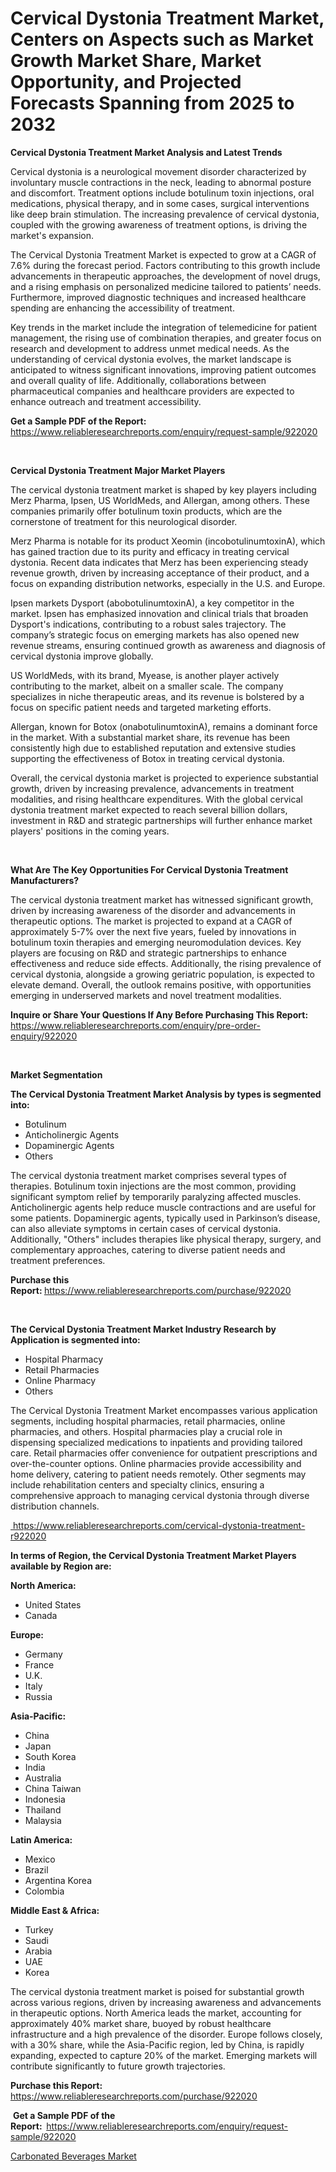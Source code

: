 <p><h1>Cervical Dystonia Treatment Market, Centers on Aspects such as Market Growth Market Share, Market Opportunity, and Projected Forecasts Spanning from 2025 to 2032</h1></p><p><strong>Cervical Dystonia Treatment Market Analysis and Latest Trends</strong></p>
<p><p>Cervical dystonia is a neurological movement disorder characterized by involuntary muscle contractions in the neck, leading to abnormal posture and discomfort. Treatment options include botulinum toxin injections, oral medications, physical therapy, and in some cases, surgical interventions like deep brain stimulation. The increasing prevalence of cervical dystonia, coupled with the growing awareness of treatment options, is driving the market's expansion.</p><p>The Cervical Dystonia Treatment Market is expected to grow at a CAGR of 7.6% during the forecast period. Factors contributing to this growth include advancements in therapeutic approaches, the development of novel drugs, and a rising emphasis on personalized medicine tailored to patients’ needs. Furthermore, improved diagnostic techniques and increased healthcare spending are enhancing the accessibility of treatment. </p><p>Key trends in the market include the integration of telemedicine for patient management, the rising use of combination therapies, and greater focus on research and development to address unmet medical needs. As the understanding of cervical dystonia evolves, the market landscape is anticipated to witness significant innovations, improving patient outcomes and overall quality of life. Additionally, collaborations between pharmaceutical companies and healthcare providers are expected to enhance outreach and treatment accessibility.</p></p>
<p><strong>Get a Sample PDF of the Report:&nbsp;</strong> <a href="https://www.reliableresearchreports.com/enquiry/request-sample/922020?utm_campaign=2286&utm_medium=2&utm_source=Github&utm_content=ia&utm_term=07032025&utm_id=cervical-dystonia-treatment">https://www.reliableresearchreports.com/enquiry/request-sample/922020</a></p>
<p>&nbsp;</p>
<p><strong>Cervical Dystonia Treatment Major Market Players</strong></p>
<p><p>The cervical dystonia treatment market is shaped by key players including Merz Pharma, Ipsen, US WorldMeds, and Allergan, among others. These companies primarily offer botulinum toxin products, which are the cornerstone of treatment for this neurological disorder.</p><p>Merz Pharma is notable for its product Xeomin (incobotulinumtoxinA), which has gained traction due to its purity and efficacy in treating cervical dystonia. Recent data indicates that Merz has been experiencing steady revenue growth, driven by increasing acceptance of their product, and a focus on expanding distribution networks, especially in the U.S. and Europe.</p><p>Ipsen markets Dysport (abobotulinumtoxinA), a key competitor in the market. Ipsen has emphasized innovation and clinical trials that broaden Dysport's indications, contributing to a robust sales trajectory. The company’s strategic focus on emerging markets has also opened new revenue streams, ensuring continued growth as awareness and diagnosis of cervical dystonia improve globally.</p><p>US WorldMeds, with its brand, Myease, is another player actively contributing to the market, albeit on a smaller scale. The company specializes in niche therapeutic areas, and its revenue is bolstered by a focus on specific patient needs and targeted marketing efforts.</p><p>Allergan, known for Botox (onabotulinumtoxinA), remains a dominant force in the market. With a substantial market share, its revenue has been consistently high due to established reputation and extensive studies supporting the effectiveness of Botox in treating cervical dystonia.</p><p>Overall, the cervical dystonia market is projected to experience substantial growth, driven by increasing prevalence, advancements in treatment modalities, and rising healthcare expenditures. With the global cervical dystonia treatment market expected to reach several billion dollars, investment in R&D and strategic partnerships will further enhance market players' positions in the coming years.</p></p>
<p>&nbsp;</p>
<p><strong>What Are The Key Opportunities For Cervical Dystonia Treatment Manufacturers?</strong></p>
<p><p>The cervical dystonia treatment market has witnessed significant growth, driven by increasing awareness of the disorder and advancements in therapeutic options. The market is projected to expand at a CAGR of approximately 5-7% over the next five years, fueled by innovations in botulinum toxin therapies and emerging neuromodulation devices. Key players are focusing on R&D and strategic partnerships to enhance effectiveness and reduce side effects. Additionally, the rising prevalence of cervical dystonia, alongside a growing geriatric population, is expected to elevate demand. Overall, the outlook remains positive, with opportunities emerging in underserved markets and novel treatment modalities.</p></p>
<p><strong>Inquire or Share Your Questions If Any Before Purchasing This Report:</strong> <a href="https://www.reliableresearchreports.com/enquiry/pre-order-enquiry/922020?utm_campaign=2286&utm_medium=2&utm_source=Github&utm_content=ia&utm_term=07032025&utm_id=cervical-dystonia-treatment">https://www.reliableresearchreports.com/enquiry/pre-order-enquiry/922020</a></p>
<p>&nbsp;</p>
<p><strong>Market Segmentation</strong></p>
<p><strong>The Cervical Dystonia Treatment Market Analysis by types is segmented into:</strong></p>
<p><ul><li>Botulinum</li><li>Anticholinergic Agents</li><li>Dopaminergic Agents</li><li>Others</li></ul></p>
<p><p>The cervical dystonia treatment market comprises several types of therapies. Botulinum toxin injections are the most common, providing significant symptom relief by temporarily paralyzing affected muscles. Anticholinergic agents help reduce muscle contractions and are useful for some patients. Dopaminergic agents, typically used in Parkinson’s disease, can also alleviate symptoms in certain cases of cervical dystonia. Additionally, "Others" includes therapies like physical therapy, surgery, and complementary approaches, catering to diverse patient needs and treatment preferences.</p></p>
<p><strong>Purchase this Report:&nbsp;</strong><a href="https://www.reliableresearchreports.com/purchase/922020?utm_campaign=2286&utm_medium=2&utm_source=Github&utm_content=ia&utm_term=07032025&utm_id=cervical-dystonia-treatment">https://www.reliableresearchreports.com/purchase/922020</a></p>
<p>&nbsp;</p>
<p><strong>The Cervical Dystonia Treatment Market Industry Research by Application is segmented into:</strong></p>
<p><ul><li>Hospital Pharmacy</li><li>Retail Pharmacies</li><li>Online Pharmacy</li><li>Others</li></ul></p>
<p><p>The Cervical Dystonia Treatment Market encompasses various application segments, including hospital pharmacies, retail pharmacies, online pharmacies, and others. Hospital pharmacies play a crucial role in dispensing specialized medications to inpatients and providing tailored care. Retail pharmacies offer convenience for outpatient prescriptions and over-the-counter options. Online pharmacies provide accessibility and home delivery, catering to patient needs remotely. Other segments may include rehabilitation centers and specialty clinics, ensuring a comprehensive approach to managing cervical dystonia through diverse distribution channels.</p></p>
<p><a href="https://www.reliableresearchreports.com/cervical-dystonia-treatment-r922020?utm_campaign=2286&utm_medium=2&utm_source=Github&utm_content=ia&utm_term=07032025&utm_id=cervical-dystonia-treatment">&nbsp;https://www.reliableresearchreports.com/cervical-dystonia-treatment-r922020</a></p>
<p><strong>In terms of Region, the Cervical Dystonia Treatment Market Players available by Region are:</strong></p>
<p>
    <p> <strong> North America: </strong>
        <ul>
            <li>United States</li>
            <li>Canada</li>
        </ul>
        </p> 
    <p> <strong> Europe: </strong>
        <ul>
            <li>Germany</li>
            <li>France</li>
            <li>U.K.</li>
            <li>Italy</li>
            <li>Russia</li>
        </ul>
        </p> 
    <p> <strong> Asia-Pacific: </strong>
        <ul>
            <li>China</li>
            <li>Japan</li>
            <li>South Korea</li>
            <li>India</li>
            <li>Australia</li>
            <li>China Taiwan</li>
            <li>Indonesia</li>
            <li>Thailand</li>
            <li>Malaysia</li>
        </ul>
        </p> 
    <p> <strong> Latin America: </strong>
        <ul>
            <li>Mexico</li>
            <li>Brazil</li>
            <li>Argentina Korea</li>
            <li>Colombia</li>
        </ul>
        </p> 
    <p> <strong> Middle East & Africa: </strong>
        <ul>
            <li>Turkey</li>
            <li>Saudi</li>
            <li>Arabia</li>
            <li>UAE</li>
            <li>Korea</li>
        </ul>
    </p>
    </p>
<p><p>The cervical dystonia treatment market is poised for substantial growth across various regions, driven by increasing awareness and advancements in therapeutic options. North America leads the market, accounting for approximately 40% market share, buoyed by robust healthcare infrastructure and a high prevalence of the disorder. Europe follows closely, with a 30% share, while the Asia-Pacific region, led by China, is rapidly expanding, expected to capture 20% of the market. Emerging markets will contribute significantly to future growth trajectories.</p></p>
<p><strong>Purchase this Report: </strong><a href="https://www.reliableresearchreports.com/purchase/922020?utm_campaign=2286&utm_medium=2&utm_source=Github&utm_content=ia&utm_term=07032025&utm_id=cervical-dystonia-treatment">https://www.reliableresearchreports.com/purchase/922020</a></p>
<p>&nbsp;<strong>Get a Sample PDF of the Report:&nbsp;&nbsp;</strong><a href="https://www.reliableresearchreports.com/enquiry/request-sample/922020?utm_campaign=2286&utm_medium=2&utm_source=Github&utm_content=ia&utm_term=07032025&utm_id=cervical-dystonia-treatment">https://www.reliableresearchreports.com/enquiry/request-sample/922020</a></p>
<p><strong></strong></p>
<p><p><a href="https://github.com/stillsfloria19981/Market-Research-Report-List-1/blob/main/carbonated-beverages-market.md?utm_campaign=2286&utm_medium=2&utm_source=Github&utm_content=ia&utm_term=07032025&utm_id=cervical-dystonia-treatment">Carbonated Beverages Market</a></p></p>